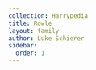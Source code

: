 ```yaml
---
collection: Harrypedia
title: Rowle
layout: family
author: Luke Schierer
sidebar:
  order: 1
---
```

